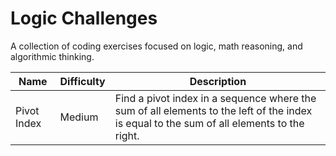 # Logic Challenges

A collection of coding exercises focused on logic, math reasoning, and algorithmic thinking.

| Name        | Difficulty | Description                                                                                                                               |
| ----------- | ---------- | ----------------------------------------------------------------------------------------------------------------------------------------- |
| Pivot Index | Medium     | Find a pivot index in a sequence where the sum of all elements to the left of the index is equal to the sum of all elements to the right. |
